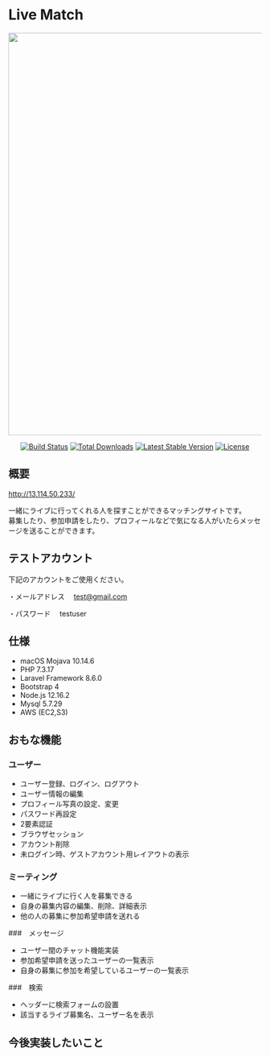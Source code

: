 # Live Match

<p align="center"><a href="https://laravel.com" target="_blank"><img src="https://live-match.s3-ap-northeast-1.amazonaws.com/live-match/w9iNJ40HEKHlvXIXFReQ9lSKF4pauYriV4r7RYy3.png" width="800"></a></p>

<p align="center">
<a href="https://travis-ci.org/laravel/framework"><img src="https://travis-ci.org/laravel/framework.svg" alt="Build Status"></a>
<a href="https://packagist.org/packages/laravel/framework"><img src="https://poser.pugx.org/laravel/framework/d/total.svg" alt="Total Downloads"></a>
<a href="https://packagist.org/packages/laravel/framework"><img src="https://poser.pugx.org/laravel/framework/v/stable.svg" alt="Latest Stable Version"></a>
<a href="https://packagist.org/packages/laravel/framework"><img src="https://poser.pugx.org/laravel/framework/license.svg" alt="License"></a>
</p>

## 概要

http://13.114.50.233/

一緒にライブに行ってくれる人を探すことができるマッチングサイトです。<br>
募集したり、参加申請をしたり、プロフィールなどで気になる人がいたらメッセージを送ることができます。

## テストアカウント
下記のアカウントをご使用ください。

・メールアドレス
　test@gmail.com

・パスワード
　testuser

## 仕様
- macOS Mojava 10.14.6
- PHP 7.3.17
- Laravel Framework 8.6.0
- Bootstrap 4
- Node.js 12.16.2
- Mysql 5.7.29
- AWS (EC2,S3)

## おもな機能

### ユーザー
- ユーザー登録、ログイン、ログアウト
- ユーザー情報の編集
- プロフィール写真の設定、変更
- パスワード再設定
- 2要素認証
- ブラウザセッション
- アカウント削除
- 未ログイン時、ゲストアカウント用レイアウトの表示

### ミーティング
- 一緒にライブに行く人を募集できる
- 自身の募集内容の編集、削除、詳細表示
- 他の人の募集に参加希望申請を送れる

###　メッセージ
- ユーザー間のチャット機能実装
- 参加希望申請を送ったユーザーの一覧表示
- 自身の募集に参加を希望しているユーザーの一覧表示

###　検索
- ヘッダーに検索フォームの設置
- 該当するライブ募集名、ユーザー名を表示

## 今後実装したいこと
